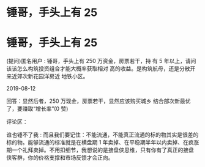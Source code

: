 # 锤哥，手头上有 25

# 锤哥，手头上有 25

(提问)匿名用户 : 锤哥，手头上有 250 万资金，房票若干，持 有 5 年以上，请问该该怎么构筑投资组合才能大概率获取相对 高的收益。是构筑航母，还是分散开来近郊次新花园洋房近 地铁小区。

2019-08-12

回答：显然后者，250 万现金，房票若干，显然应该购买城乡 结合部次新最优了，要赚取“增长率”(0 赞)

评论区：

谁也锤不了我 : 而且我们要记住：不能流通，不能真正流通的标的物其实是很差的标的物。能够流通的标准就是在横盘期 1 年卖掉、在平稳期半年以内卖掉、在疯涨期一个礼拜卖掉。不用扣细节，我想说的是接盘侠思维，只有你有了真正的接盘 侠客群，你的价格支撑和市场反馈才会正向。